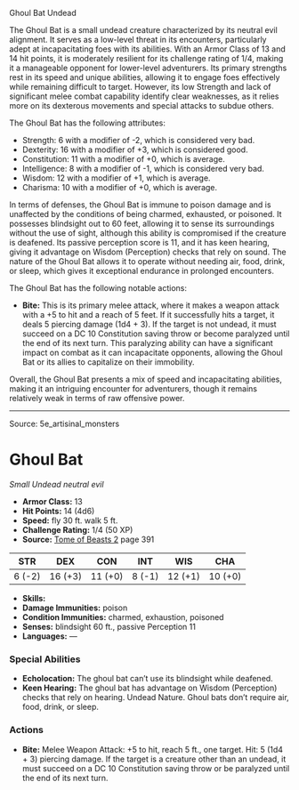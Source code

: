 <MonsterName/>Ghoul Bat</MonsterName>
<CreatureType/>Undead</CreatureType>

<summary>The Ghoul Bat is a small undead creature characterized by its neutral evil alignment. It serves as a low-level threat in its encounters, particularly adept at incapacitating foes with its abilities. With an Armor Class of 13 and 14 hit points, it is moderately resilient for its challenge rating of 1/4, making it a manageable opponent for lower-level adventurers. Its primary strengths rest in its speed and unique abilities, allowing it to engage foes effectively while remaining difficult to target. However, its low Strength and lack of significant melee combat capability identify clear weaknesses, as it relies more on its dexterous movements and special attacks to subdue others. </summary>

<detail>

The Ghoul Bat has the following attributes: 
- Strength: 6 with a modifier of -2, which is considered very bad.
- Dexterity: 16 with a modifier of +3, which is considered good.
- Constitution: 11 with a modifier of +0, which is average.
- Intelligence: 8 with a modifier of -1, which is considered very bad.
- Wisdom: 12 with a modifier of +1, which is average.
- Charisma: 10 with a modifier of +0, which is average.

In terms of defenses, the Ghoul Bat is immune to poison damage and is unaffected by the conditions of being charmed, exhausted, or poisoned. It possesses blindsight out to 60 feet, allowing it to sense its surroundings without the use of sight, although this ability is compromised if the creature is deafened. Its passive perception score is 11, and it has keen hearing, giving it advantage on Wisdom (Perception) checks that rely on sound. The nature of the Ghoul Bat allows it to operate without needing air, food, drink, or sleep, which gives it exceptional endurance in prolonged encounters.

The Ghoul Bat has the following notable actions:
- **Bite:** This is its primary melee attack, where it makes a weapon attack with a +5 to hit and a reach of 5 feet. If it successfully hits a target, it deals 5 piercing damage (1d4 + 3). If the target is not undead, it must succeed on a DC 10 Constitution saving throw or become paralyzed until the end of its next turn. This paralyzing ability can have a significant impact on combat as it can incapacitate opponents, allowing the Ghoul Bat or its allies to capitalize on their immobility.

Overall, the Ghoul Bat presents a mix of speed and incapacitating abilities, making it an intriguing encounter for adventurers, though it remains relatively weak in terms of raw offensive power.</detail>



---

Source: 5e_artisinal_monsters

# Ghoul Bat

*Small* *Undead* *neutral evil*

- **Armor Class:** 13
- **Hit Points:** 14 (4d6)
- **Speed:** fly 30 ft. walk 5 ft.
- **Challenge Rating:** 1/4 (50 XP)
- **Source:** [Tome of Beasts 2](https://koboldpress.com/kpstore/product/tome-of-beasts-2-for-5th-edition) page 391

| STR | DEX | CON | INT | WIS | CHA |
| --- | --- | --- | --- | --- | --- |
| 6 (-2) | 16 (+3) | 11 (+0) | 8 (-1) | 12 (+1) | 10 (+0) |

- **Skills:** 
- **Damage Immunities:** poison
- **Condition Immunities:** charmed, exhaustion, poisoned
- **Senses:** blindsight 60 ft., passive Perception 11
- **Languages:** —

### Special Abilities

- **Echolocation:** The ghoul bat can’t use its blindsight while deafened.
- **Keen Hearing:** The ghoul bat has advantage on Wisdom (Perception) checks that rely on hearing. Undead Nature. Ghoul bats don’t require air, food, drink, or sleep.

### Actions

- **Bite:** Melee Weapon Attack: +5 to hit, reach 5 ft., one target. Hit: 5 (1d4 + 3) piercing damage. If the target is a creature other than an undead, it must succeed on a DC 10 Constitution saving  throw or be paralyzed until the end of its next turn.




